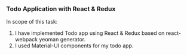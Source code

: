 ### Todo Application with React & Redux

In scope of this task:

1. I have implemented Todo app using React & Redux based on react-webpack yeoman generator.
2. I used Material-UI components for my todo app.